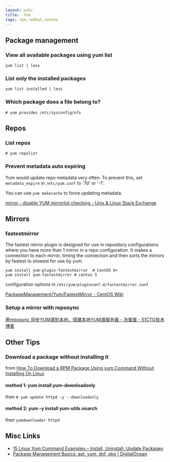 ```yaml
---
layout: wiki
title:  Yum
tags: rpm,redhat,centos
---
```


Package management
------------------

### View all available packages using yum list

``yum list | less ``

### List only the installed packages

``yum list installed | less ``


### Which package does a file belong to?

``# yum provides /etc/sysconfig/nfs``

Repos
-----

### List repos

``# yum repolist``

### Prevent metadata auto expiring

Yum would update repo metadata very often. To prevent this, set ``metadata_expire`` in ``/etc/yum.conf`` to '7d' or '-1'.

You can use ``yum makecache`` to force updating metadata.

[mirror - disable YUM mirrorlist checking - Unix & Linux Stack Exchange](http://unix.stackexchange.com/questions/137569/disable-yum-mirrorlist-checking)

Mirrors
-------

### fastestmirror

The fastest mirror plugin is designed for use in repository configurations where you have more than 1 mirror in a repo configuration. It makes a connection to each mirror, timing the connection and then sorts the mirrors by fastest to slowest for use by yum. 

	yum install yum-plugin-fastestmirror  # CentOS 6+
	yum install yum-fastestmirror # centos 5

configuration options in ``/etc/yum/pluginconf.d/fastestmirror.conf``

[PackageManagement/Yum/FastestMirror - CentOS Wiki](https://wiki.centos.org/PackageManagement/Yum/FastestMirror)

### Setup a mirror with reposync

[用reposync 同步YUM源到本地，搭建本地YUM源服务器 - 冷蛋蛋 - 51CTO技术博客](http://gdlwolf.blog.51cto.com/343866/1729020)


Other Tips
----------

### Download a package without installing it

from [How To Download a RPM Package Using yum Command Without Installing On Linux](http://www.cyberciti.biz/faq/yum-downloadonly-plugin/)

#### method 1:  yum install yum-downloadonly

then  ``# yum update httpd -y --downloadonly``

#### method 2: yum -y install yum-utils.noarch

then ``yumdownloader httpd``


Misc Links
----------

- [15 Linux Yum Command Examples – Install, Uninstall, Update Packages](http://www.thegeekstuff.com/2011/08/yum-command-examples/)
- [Package Management Basics: apt, yum, dnf, pkg | DigitalOcean](https://www.digitalocean.com/community/tutorials/package-management-basics-apt-yum-dnf-pkg)
